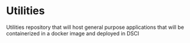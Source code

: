 # Utilities
Utilities repository that will host general purpose applications that will be containerized in a docker image and deployed in DSCI
